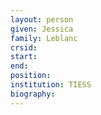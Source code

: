 ```yaml
---
layout: person
given: Jessica
family: Leblanc
crsid: 
start: 
end:
position: 
institution: TIESS
biography: 
---
```


